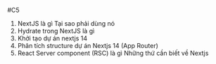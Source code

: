 #C5
1. NextJS là gì Tại sao phải dùng nó
2. Hydrate trong NextJS là gì
3. Khởi tạo dự án nextjs 14
4. Phân tích structure dự án Nextjs 14 (App Router)
5. React Server component (RSC) là gì Những thứ cần biết về Nextjs